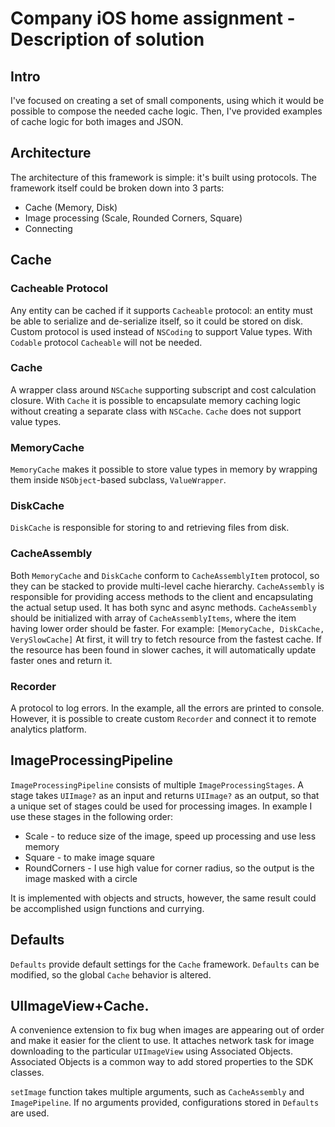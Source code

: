 # Company iOS home assignment - Description of solution

## Intro

I've focused on creating a set of small components, using which it would be possible to compose the needed cache logic.
Then, I've provided examples of cache logic for both images and JSON.

## Architecture

The architecture of this framework is simple: it's built using protocols. The framework itself could be broken down into 3 parts:
- Cache (Memory, Disk)
- Image processing (Scale, Rounded Corners, Square)
- Connecting 

## Cache

### Cacheable Protocol

Any entity can be cached if it supports `Cacheable` protocol: an entity must be able to serialize and de-serialize itself, so it could be stored on disk.
Custom protocol is used instead of `NSCoding` to support Value types. With `Codable` protocol `Cacheable` will not be needed.

### Cache

A wrapper class around `NSCache` supporting subscript and cost calculation closure.
With `Cache` it is possible to encapsulate memory caching logic without creating a separate class with `NSCache`. 
`Cache` does not support value types.

### MemoryCache

`MemoryCache` makes it possible to store value types in memory by wrapping them inside `NSObject`-based subclass, `ValueWrapper`.

### DiskCache

`DiskCache` is responsible for storing to and retrieving files from disk.

### CacheAssembly

Both `MemoryCache` and `DiskCache` conform to `CacheAssemblyItem` protocol, so they can be stacked to provide multi-level cache hierarchy.
`CacheAssembly` is responsible for providing access methods to the client and encapsulating the actual setup used. It has both sync and async methods.
`CacheAssembly` should be initialized with array of `CacheAssemblyItems`, where the item having lower order should be faster. For example: `[MemoryCache, DiskCache, VerySlowCache]`
At first, it will try to fetch resource from the fastest cache. If the resource has been found in slower caches, it will automatically update faster ones and return it.

### Recorder

A protocol to log errors. In the example, all the errors are printed to console. However, it is possible to create custom `Recorder` and connect it to remote analytics platform.

## ImageProcessingPipeline
`ImageProcessingPipeline` consists of multiple `ImageProcessingStages`. A stage takes `UIImage?` as an input and returns `UIImage?` as an output, so that a unique set of stages could be used for processing images.
In example I use these stages in the following order:
- Scale - to reduce size of the image, speed up processing and use less memory
- Square - to make image square
- RoundCorners - I use high value for corner radius, so the output is the image masked with a circle

It is implemented with objects and structs, however, the same result could be accomplished usign functions and currying.    


## Defaults

`Defaults` provide default settings for the `Cache` framework. `Defaults` can be modified, so the global `Cache` behavior is altered.

## UIImageView+Cache.

A convenience extension to fix bug when images are appearing out of order and make it easier for the client to use. It attaches network task for image downloading to the particular `UIImageView` using Associated Objects. Associated Objects is a common way to add stored properties to the SDK classes.

`setImage` function takes multiple arguments, such as `CacheAssembly` and `ImagePipeline`. If no arguments provided, configurations stored in `Defaults` are used.